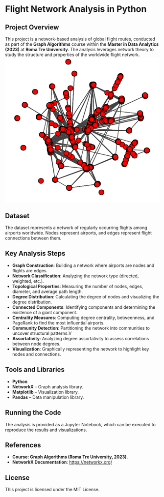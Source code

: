 # Flight Network Analysis in Python

## Project Overview
This project is a network-based analysis of global flight routes, conducted as part of the **Graph Algorithms** course within the **Master in Data Analytics (2023)** at **Roma Tre University**. The analysis leverages network theory to study the structure and properties of the worldwide flight network.
![Descrizione](flights-network.png)

## Dataset
The dataset represents a network of regularly occurring flights among airports worldwide. Nodes represent airports, and edges represent flight connections between them.

## Key Analysis Steps
- **Graph Construction**: Building a network where airports are nodes and flights are edges.
- **Network Classification**: Analyzing the network type (directed, weighted, etc.).
- **Topological Properties**: Measuring the number of nodes, edges, diameter, and average path length.
- **Degree Distribution**: Calculating the degree of nodes and visualizing the degree distribution.
- **Connected Components**: Identifying components and determining the existence of a giant component.
- **Centrality Measures**: Computing degree centrality, betweenness, and PageRank to find the most influential airports.
- **Community Detection**: Partitioning the network into communities to uncover structural patterns.V
- **Assortativity**: Analyzing degree assortativity to assess correlations between node degrees.
- **Visualization**: Graphically representing the network to highlight key nodes and connections.

## Tools and Libraries
- **Python**
- **NetworkX** – Graph analysis library.
- **Matplotlib** – Visualization library.
- **Pandas** – Data manipulation library.

## Running the Code
The analysis is provided as a Jupyter Notebook, which can be executed to reproduce the results and visualizations.

## References
- **Course: Graph Algorithms (Roma Tre University, 2023)**.
- **NetworkX Documentation**: https://networkx.org/

## License
This project is licensed under the MIT License.
